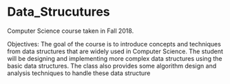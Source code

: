 # Data_Strucutures

Computer Science course taken in Fall 2018.

Objectives: The goal of the course is to introduce concepts and techniques from data structures that are widely used in Computer Science. The student will be designing and implementing more complex data structures using the basic data structures. The class also provides some algorithm design and analysis techniques to handle these data structure

